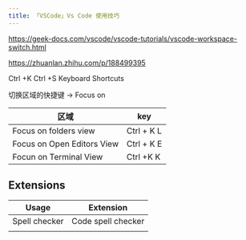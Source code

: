 ```yaml
---
title: 「VSCode」Vs Code 使用技巧
---
```


https://geek-docs.com/vscode/vscode-tutorials/vscode-workspace-switch.html

https://zhuanlan.zhihu.com/p/188499395



Ctrl +K Ctrl +S  Keyboard Shortcuts

切换区域的快捷键 -> Focus on 



| 区域                       | key        |
| -------------------------- | ---------- |
| Focus on folders view      | Ctrl + K L |
| Focus on Open Editors View | Ctrl + K E |
| Focun on Terminal View     | Ctrl  +K K |





## Extensions

| Usage         | Extension          |
| ------------- | ------------------ |
| Spell checker | Code spell checker |
|               |                    |

